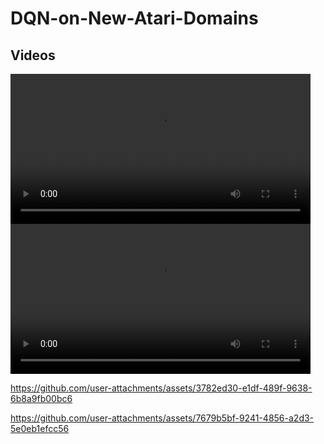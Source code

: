 # DQN-on-New-Atari-Domains
## Videos

<video src="videos/early.mp4" controls width="480"></video>
<video src="videos/later.mp4" controls width="480"></video>




https://github.com/user-attachments/assets/3782ed30-e1df-489f-9638-6b8a9fb00bc6




https://github.com/user-attachments/assets/7679b5bf-9241-4856-a2d3-5e0eb1efcc56

